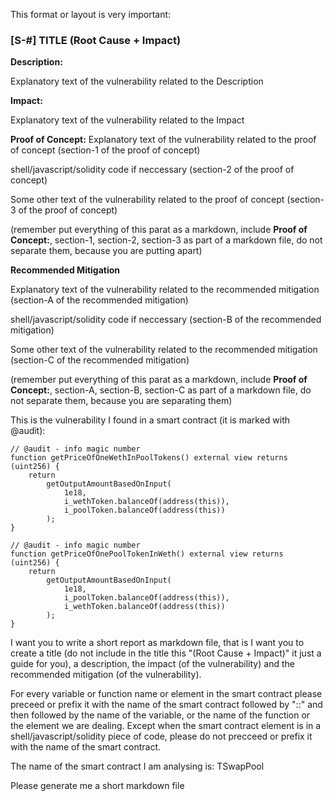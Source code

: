 This format or layout is very important:

### [S-#] TITLE (Root Cause + Impact)

**Description:**

Explanatory text of the vulnerability related to the Description

**Impact:**

Explanatory text of the vulnerability related to the Impact

**Proof of Concept:**
Explanatory text of the vulnerability related to the proof of concept (section-1 of the proof of concept)

shell/javascript/solidity code if neccessary (section-2 of the proof of concept)

Some other text of the vulnerability related to the proof of concept (section-3 of the proof of concept)

(remember put everything of this parat as a markdown, include **Proof of Concept:**, section-1, section-2, section-3 as part of a markdown file, do not separate them, because you are putting apart)


**Recommended Mitigation**

Explanatory text of the vulnerability related to the recommended mitigation (section-A of the recommended mitigation)

shell/javascript/solidity code if neccessary (section-B of the recommended mitigation)

Some other text of the vulnerability related to the recommended mitigation (section-C of the recommended mitigation)

(remember put everything of this parat as a markdown, include **Proof of Concept:**, section-A, section-B, section-C as part of a markdown file, do not separate them, because you are separating them)



This is the vulnerability I found in a smart contract (it is marked with @audit):

    // @audit - info magic number
    function getPriceOfOneWethInPoolTokens() external view returns (uint256) {
        return
            getOutputAmountBasedOnInput(
                1e18,
                i_wethToken.balanceOf(address(this)),
                i_poolToken.balanceOf(address(this))
            );
    }

    // @audit - info magic number
    function getPriceOfOnePoolTokenInWeth() external view returns (uint256) {
        return
            getOutputAmountBasedOnInput(
                1e18,
                i_poolToken.balanceOf(address(this)),
                i_wethToken.balanceOf(address(this))
            );
    }

I want you to write a short report as markdown file, that is I want you to create a title (do not include in the title this "(Root Cause + Impact)" it just a guide for you), a description, the impact (of the vulnerability) and the recommended mitigation (of the vulnerability).

For every variable or function name or element in the smart contract please preceed or prefix it with the name of the smart contract followed by "::" and then followed by the name of the variable, or the name of the function or the element we are dealing. Except when the smart contract element is in a shell/javascript/solidity piece of code, please do not precceed or prefix it with the name of the smart contract.

The name of the smart contract I am analysing is: TSwapPool

Please generate me a short markdown file
